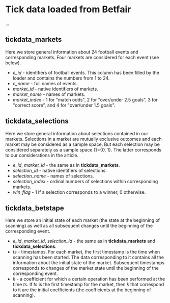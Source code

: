 # Tick data loaded from Bеtfаir
...
## tickdata_markets
Here we store general information about 24 football events and corresponding markets. Four markets are considered for each event (see below).
* _e_id_ - identifiers of football events. This column has been filled by the loader and contains the numbers from 1 to 24.
* _e_name_ - full names of events.
* _market_id_ - native identifiers of markets.
* _market_name_ - names of markets.
* _market_index_ - 1 for "match odds", 2 for "over/under 2.5 goals", 3 for "correct score", and 4 for "over/under 1.5 goals".
## tickdata_selections
Here we store general information about selections contained in our markets. Selections in a market are mutually exclusive outcomes and each market may be considered as a sample space. But each selection may be considered separately as a sample space &Omega;={0, 1}. The latter corresponds to our considerations in the article.
* _e_id_, _market_id_ - the same as in __tickdata_markets__.
* _selection_id_ - native identifiers of selections.
* _selection_name_ - names of selections.
* _selection_index_ - ordinal numbers of selections within corresponding markets.
* _win_flag_ - 1 if a selection corresponds to a winner, 0 otherwise.
## tickdata_betstape
Here we store an initial state of each market (the state at the beginning of scanning) as well as all subsequent changes until the beginning of the corresponding event.
* _e_id_, _market_id_, _selection_id_ - the same as in __tickdata_markets__ and __tickdata_selections__.
* _ts_ - timestamps. For each market, the first timestamp is the time when scanning has been started. The data corresponding to it contains all the information about the initial state of the market. Subsequent timestamps corresponds to changes of the market state until the beginning of the corresponding event.
* _k_ - a coefficient for which a certain operation has been performed at the time _ts_. If _ts_ is the first timestamp for the market, then _k_ that correspond to it are the initial coefficients (the coefficients at the beginning of scanning).
